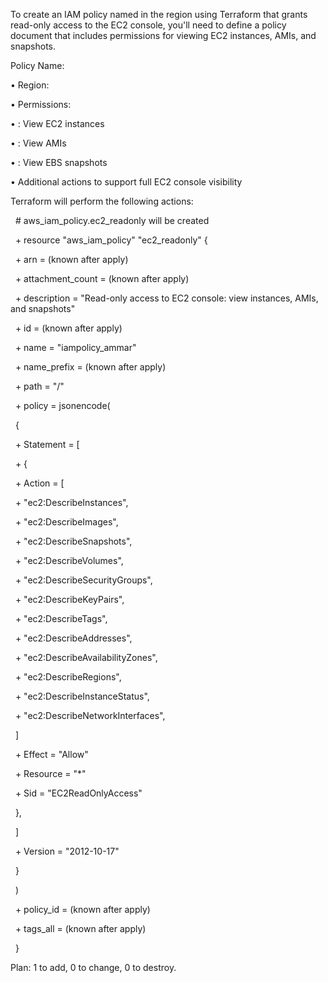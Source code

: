 To create an IAM policy named  in the  region using Terraform that grants read-only access to the EC2 console, you'll need to define a policy document that includes permissions for viewing EC2 instances, AMIs, and snapshots.



Policy Name: 

• 	Region: 

• 	Permissions:

• 	: View EC2 instances

• 	: View AMIs

• 	: View EBS snapshots

• 	Additional  actions to support full EC2 console visibility



Terraform will perform the following actions:



&nbsp; # aws\_iam\_policy.ec2\_readonly will be created

&nbsp; + resource "aws\_iam\_policy" "ec2\_readonly" {

&nbsp;     + arn              = (known after apply)

&nbsp;     + attachment\_count = (known after apply)

&nbsp;     + description      = "Read-only access to EC2 console: view instances, AMIs, and snapshots"

&nbsp;     + id               = (known after apply)

&nbsp;     + name             = "iampolicy\_ammar"

&nbsp;     + name\_prefix      = (known after apply)

&nbsp;     + path             = "/"

&nbsp;     + policy           = jsonencode(

&nbsp;           {

&nbsp;             + Statement = \[

&nbsp;                 + {

&nbsp;                     + Action   = \[

&nbsp;                         + "ec2:DescribeInstances",

&nbsp;                         + "ec2:DescribeImages",

&nbsp;                         + "ec2:DescribeSnapshots",

&nbsp;                         + "ec2:DescribeVolumes",

&nbsp;                         + "ec2:DescribeSecurityGroups",

&nbsp;                         + "ec2:DescribeKeyPairs",

&nbsp;                         + "ec2:DescribeTags",

&nbsp;                         + "ec2:DescribeAddresses",

&nbsp;                         + "ec2:DescribeAvailabilityZones",

&nbsp;                         + "ec2:DescribeRegions",

&nbsp;                         + "ec2:DescribeInstanceStatus",

&nbsp;                         + "ec2:DescribeNetworkInterfaces",

&nbsp;                       ]

&nbsp;                     + Effect   = "Allow"

&nbsp;                     + Resource = "\*"

&nbsp;                     + Sid      = "EC2ReadOnlyAccess"

&nbsp;                   },

&nbsp;               ]

&nbsp;             + Version   = "2012-10-17"

&nbsp;           }

&nbsp;       )

&nbsp;     + policy\_id        = (known after apply)

&nbsp;     + tags\_all         = (known after apply)

&nbsp;   }



Plan: 1 to add, 0 to change, 0 to destroy.



